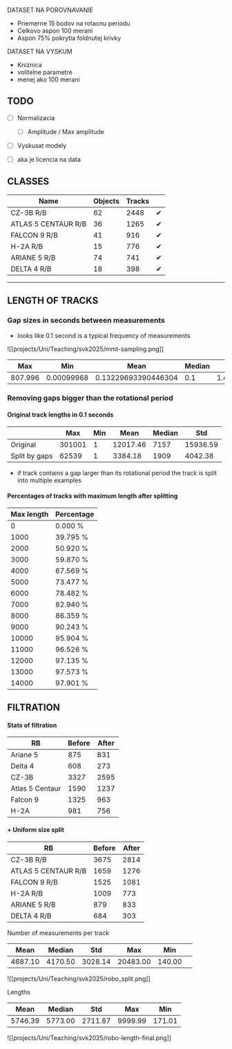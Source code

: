 
DATASET NA POROVNAVANIE
- Priemerne 15 bodov na rotacnu periodu
- Celkovo aspon 100 merani
- Aspon 75% pokrytia foldnutej krivky

DATASET NA VYSKUM
- Kniznica
- volitelne parametre
- menej ako 100 merani
## TODO

- [ ] Normalizacia
	- [ ] Amplitude / Max amplitude 
- [ ] Vyskusat modely
	
- [ ] aka je licencia na data

## CLASSES

| Name                | Objects | Tracks |     |
| ------------------- | ------- | ------ | --- |
| CZ-3B R/B           | 62      | 2448   | ✔   |
| ATLAS 5 CENTAUR R/B | 36      | 1265   | ✔   |
| FALCON 9 R/B        | 41      | 916    | ✔   |
| H-2A R/B            | 15      | 776    | ✔   |
| ARIANE 5 R/B        | 74      | 741    | ✔   |
| DELTA 4 R/B         | 18      | 398    | ✔   |

--- 

## LENGTH OF TRACKS

### Gap sizes in seconds between measurements
- looks like 0.1 second is a typical frequency of measurements

![[projects/Uni/Teaching/svk2025/mmt-sampling.png]]


| Max         | Min        | Mean                | Median | Std               |
| ----------- | ---------- | ------------------- | ------ | ----------------- |
| 807.996<br> | 0.00099968 | 0.13229693390446304 | 0.1    | 1.451504439134846 |

### Removing gaps bigger than the rotational period

#### Original track lengths in 0.1 seconds

|               | Max    | Min | Mean     | Median | Std      |
| ------------- | ------ | --- | -------- | ------ | -------- |
| Original      | 301001 | 1   | 12017.46 | 7157   | 15936.59 |
| Split by gaps | 62539  | 1   | 3384.18  | 1909   | 4042.38  |

- if track contains a gap larger than its rotational period the track is split into multiple examples

#### Percentages of tracks with maximum length after splitting

| Max length | Percentage |
| ---------- | ---------- |
| 0          | 0.000 %    |
| 1000       | 39.795 %   |
| 2000       | 50.920 %   |
| 3000       | 59.870 %   |
| 4000       | 67.569 %   |
| 5000       | 73.477 %   |
| 6000       | 78.482 %   |
| 7000       | 82.940 %   |
| 8000       | 86.359 %   |
| 9000       | 90.243 %   |
| 10000      | 95.904 %   |
| 11000      | 96.526 %   |
| 12000      | 97.135 %   |
| 13000      | 97.573 %   |
| 14000      | 97.901 %   |

## FILTRATION

#### Stats of filtration

| RB                  | Before | After |
| ------------------- | ------ | ----- |
| Ariane 5         | 875    | 831   |
| Delta 4          | 608    | 273   |
| CZ-3B            | 3327   | 2595  |
| Atlas 5 Centaur | 1590   | 1237  |
| Falcon 9        | 1325   | 963   |
| H-2A            | 981    | 756   |

#### + Uniform size split

| RB                  | Before | After |
| ------------------- | ------ | ----- |
| CZ-3B R/B           | 3675   | 2814  |
| ATLAS 5 CENTAUR R/B | 1659   | 1276  |
| FALCON 9 R/B        | 1525   | 1081  |
| H-2A R/B            | 1009   | 773   |
| ARIANE 5 R/B        | 879    | 833   |
| DELTA 4 R/B         | 684    | 303   |

Number of measurements per track

| Mean    | Median  | Std     | Max      | Min    |     |
| ------- | ------- | ------- | -------- | ------ | --- |
| 4687.10 | 4170.50 | 3028.14 | 20483.00 | 140.00 |     |

![[projects/Uni/Teaching/svk2025/robo_split.png]]

Lengths

| Mean    | Median  | Std     | Max     | Min    |
| ------- | ------- | ------- | ------- | ------ |
| 5746.39 | 5773.00 | 2711.87 | 9999.99 | 171.01 |

![[projects/Uni/Teaching/svk2025/robo-length-final.png]]


